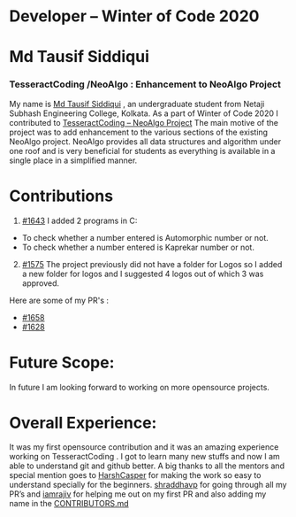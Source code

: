 # Developer – Winter of Code 2020
# Md Tausif Siddiqui
### TesseractCoding /NeoAlgo : Enhancement to NeoAlgo Project

My name is [Md Tausif Siddiqui](https://github.com/Tausif121) , an undergraduate student from Netaji Subhash Engineering College, Kolkata. As a part of Winter of Code 2020 I contributed to [TesseractCoding – NeoAlgo Project](https://github.com/TesseractCoding/NeoAlgo)
The main motive of the project was to add enhancement to the various sections of the existing NeoAlgo project. 
NeoAlgo provides all data structures and algorithm under one roof and is very beneficial for students as everything is available in a single place in a simplified manner.

# Contributions
 1. [#1643](https://github.com/TesseractCoding/NeoAlgo/issues/1643) I added 2 programs in C:
 * To check whether a number entered is Automorphic number or not.
 * To check whether a number entered is Kaprekar number or not.

 2. [#1575](https://github.com/TesseractCoding/NeoAlgo/issues/1575) The project previously did not have a folder for Logos so I added a new folder for logos and I suggested 4 logos out of which 3 was approved.
 
Here are some of my PR's :
* [#1658](https://github.com/TesseractCoding/NeoAlgo/pull/1658)
* [#1628](https://github.com/TesseractCoding/NeoAlgo/pull/1628)

# Future Scope:
In future I am looking forward to working on more opensource projects.

# Overall Experience:
It was my first opensource contribution and it was  an amazing experience working on TesseractCoding . I got to learn many new stuffs and now I am able to understand git and github better. 
A big thanks to all the mentors  and special mention goes to
[HarshCasper](https://github.com/HarshCasper) for making the work so easy to understand specially for the beginners.
[shraddhavp](https://github.com/shraddhavp) for going through all my PR’s and
[iamrajiv](https://github.com/iamrajiv) for helping me out on my first PR and also adding my name in the [CONTRIBUTORS.md](https://github.com/TesseractCoding/NeoAlgo/blob/master/CONTRIBUTORS.md)
